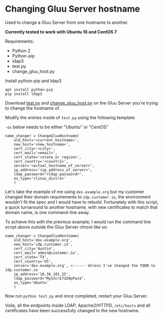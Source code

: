 # Changing Gluu Server hostname

Used to change a Gluu Server from one hostname to another.

**Currently tested to work with Ubuntu 16 and CentOS 7**

Requirements:

- Python 2
- Python-pip
- ldap3
- test.py
- change_gluu_host.py

Install python-pip and ldap3

```
apt install python-pip
pip install ldap3
```

Download [test.py](https://github.com/GluuFederation/cluster-mgr/blob/master/testing/test.py) and [change_gluu_host.py](https://github.com/GluuFederation/cluster-mgr/blob/master/testing/change_gluu_host.py) on the Gluu Server you're trying to change the hostname of.

Modify the entries inside of `test.py` using the following template:

`-os` below needs to be either "Ubuntu" or "CentOS"

```
name_changer = ChangeGluuHostname(
    old_host='<current_hostname>',
    new_host='<new_hostname>',
    cert_city='<city>',
    cert_mail='<email>',
    cert_state='<state_or_region>',
    cert_country='<country>',
    server='<actual_hostname_of_server>',
    ip_address='<ip_address_of_server>',
    ldap_password="<ldap_password>",
    os_type='<linux_distro>'
    )
```
  
  Let's take the example of me using `dev.example.org` but my customer changed their domain requirements to `idp.customer.io`, the environment wouldn't fit the spec and I would have to rebuild. Fortunately with this script, a quick turnaround to another hostname, with new certificates to match that domain name, is one command-line away.

  To achieve this with the previous example, I would run the command line script above outside the Gluu Server chroot like so:
  

```
name_changer = ChangeGluuHostname(
    old_host='dev.example.org',
    new_host='idp.customer.io',
    cert_city='Austin',
    cert_mail='admin@customer.io',
    cert_state='TX',
    cert_country='US',
    server='dev.example.org', <------ Unless I've changed the FQDN to idp.customer.io
    ip_address='10.36.101.25',
    ldap_password="MyS3crE71D4pPas$",
    os_type='Ubuntu'
    )
```

  Now run `python test.py` and once completed, restart your Gluu Server.
  
  Voila, all the endpoints inside LDAP, Apache2/HTTPD, `/etc/hosts` and all certificates have been successfully changed to the new hostname. 
